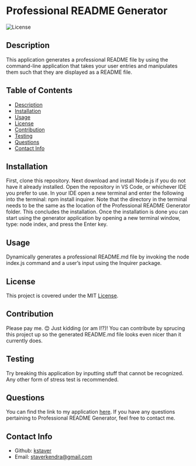 # Professional README Generator

  ![License](https://img.shields.io/badge/License-mit-blue.svg)

  ## Description
  This application generates a professional README file by using the command-line application that takes your user entries and manipulates them such that they are displayed as a README file.

  ## Table of Contents
  - [Description](#description)
  - [Installation](#installation)
  - [Usage](#usage)
  - [License](#license)
  - [Contribution](#contribution)
  - [Testing](#test)
  - [Questions](#questions)
  - [Contact Info](#contact-info)

  ## Installation
  First, clone this repository. Next download and install Node.js if you do not have it already installed. Open the repository in VS Code, or whichever IDE you prefer to use. In your IDE open a new terminal and enter the following into the terminal: npm install inquirer. Note that the directory in the terminal needs to be the same as the location of the Professional README Generator folder. This concludes the installation. Once the installation is done you can start using the generator application by opening a new terminal window, type: node index, and press the Enter key.

  ## Usage
  Dynamically generates a professional README.md file by invoking the node index.js command and a user’s input using the Inquirer package.
  
  ## License
  This project is covered under the MIT [License](https://choosealicense.com/licenses/${license}).

  ## Contribution
  Please pay me. 😊 Just kidding (or am I!?)! You can contribute by sprucing this project up so the generated README.md file looks even nicer than it currently does.

  ## Testing
  Try breaking this application by inputting stuff that cannot be recognized. Any other form of stress test is recommended.

  ## Questions
  You can find the link to my application [here](https://github.com/kstaver/Professional-README-Generator).
  If you have any questions pertaining to Professional README Generator, feel free to contact me.
  
  ## Contact Info
  - Github: [kstaver](https://github.com/kstaver)
  - Email: staverkendra@gmail.com
